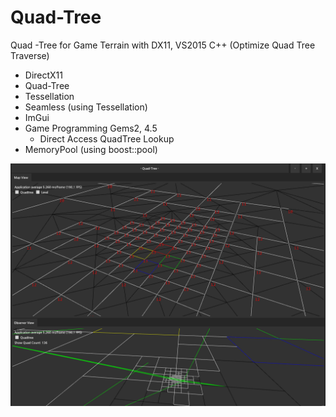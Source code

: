 # Quad-Tree
Quad -Tree for Game Terrain with DX11, VS2015 C++ (Optimize Quad Tree Traverse)
- DirectX11
- Quad-Tree
- Tessellation
- Seamless (using Tessellation)
- ImGui
- Game Programming Gems2, 4.5
    - Direct Access QuadTree Lookup
- MemoryPool (using boost::pool)

![](https://github.com/jjuiddong/Quad-Tree/blob/master/doc/quad-tree1.png?raw=true)
